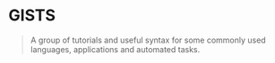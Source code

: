 # GISTS

> A group of tutorials and useful syntax for some commonly used languages, applications and automated tasks.